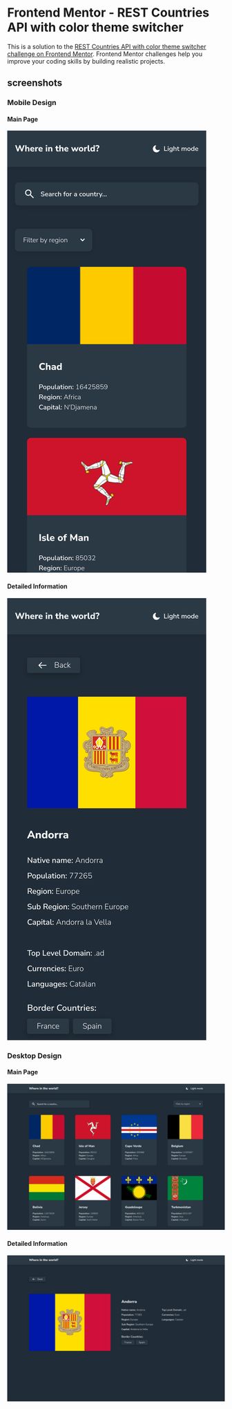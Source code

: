 # Frontend Mentor - REST Countries API with color theme switcher

This is a solution to the [REST Countries API with color theme switcher challenge on Frontend Mentor](https://www.frontendmentor.io/challenges/rest-countries-api-with-color-theme-switcher-5cacc469fec04111f7b848ca). Frontend Mentor challenges help you improve your coding skills by building realistic projects. 

## screenshots
### Mobile Design
#### Main Page
![mobile_main](/design/mobile_main.png)
#### Detailed Information
![mobile_single](/design/mobile_single.png)
### Desktop Design
#### Main Page
![desktop_main](/design/desktop_main.png)
#### Detailed Information
![desktop_single](/design/desktop_single.png)
